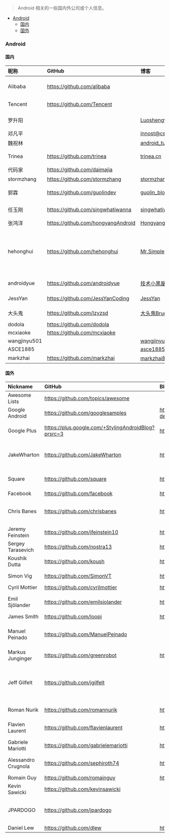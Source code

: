 > Android 相关的一些国内外公司或个人信息。


- [Android](#android)
  - [国内](#国内)
  - [国外](#国外)









### Android

#### 国内

| 昵称        | GitHub  | 博客 | 介绍      |
| :---------- |:---------------|:----------|:---------------------|
| Alibaba     |https://github.com/alibaba||fastjson , ARouter , atlas , AndFix|
| Tencent     |https://github.com/Tencent||tinker , QMUI_Android|
| 罗升阳      ||[Luoshengyang@csdn](https://blog.csdn.net/Luoshengyang)|Android 源码分析|
| 邓凡平      ||[innost@csdn](https://blog.csdn.net/innost)|阿拉神农|
| 魏祝林      ||[android_tutor@csdn](https://blog.csdn.net/android_tutor)||
| Trinea     |https://github.com/trinea|[trinea.cn](http://www.trinea.cn/)|性能优化、开源项目|
| 代码家     |https://github.com/daimajia|||
| stormzhang |https://github.com/stormzhang|[stormzhang](http://stormzhang.com/)|9GAG作者|
| 郭霖 |https://github.com/guolindev|[guolin_blog@csdn](https://blog.csdn.net/guolin_blog)|《第一行代码》作者|
| 任玉刚 |https://github.com/singwhatiwanna|[singwhatiwanna@csdn](https://blog.csdn.net/singwhatiwanna)|《Android 开发艺术探索》作者|
| 张鸿洋 |https://github.com/hongyangAndroid|[Hongyang](https://blog.csdn.net/lmj623565791)|[玩 Android](http://www.wanandroid.com/)|
| hehonghui |https://github.com/hehonghui|[Mr.Simple](https://blog.csdn.net/bboyfeiyu)|《Android 源码设计模式解析与实战 第2版》、《Android开发进阶 从小工到专家》作者|
| androidyue |https://github.com/androidyue|[技术小黑屋](https://droidyue.com/)|Android , Java 研究|
| JessYan |https://github.com/JessYanCoding|[JessYan](http://jessyan.me/)|MVPArms , AndroidAutoSize|
| 大头鬼 |https://github.com/lzyzsd|[大头鬼Bruce](https://blog.csdn.net/lzyzsd/)|Android , RxJava|
| dodola |https://github.com/dodola|||
| mcxiaoke |https://github.com/mcxiaoke|||
| wangjinyu501 ||[wangjinyu501@csdn](https://blog.csdn.net/wangjinyu501)||
| ASCE1885 ||[asce1885@csdn](https://blog.csdn.net/asce1885)||
| markzhai |https://github.com/markzhai|[markzhai的博客](http://blog.zhaiyifan.cn/)||

#### 国外

|Nickname | GitHub  | Blog | Description      |
| :---------- |:---------------|:----------|:---------------------|
|Awesome Lists|https://github.com/topics/awesome|||
|Google Android|https://github.com/googlesamples|http://android-developers.blogspot.com/||
|Google Plus|https://plus.google.com/+StylingAndroidBlog?prsrc=3|https://blog.stylingandroid.com/|A techical guide to to improving the UI and UX Android apps|
|JakeWharton|https://github.com/JakeWharton|http://jakewharton.com/|ActionBarSherlock , Android-ViewPagerIndicator , Nine Old Androids , butterknife|
|Square|https://github.com/square|http://square.github.io/|okhttp , fest-android , android-times-square , picasso , dagger , spoon| 
|Facebook|https://github.com/facebook|https://opensource.fb.com/||
|Chris Banes|https://github.com/chrisbanes|https://chris.banes.me/|ActionBar-PullToRefresh , PhotoView , Android-BitmapCache , Android-PullToRefresh|
|Jeremy Feinstein|https://github.com/jfeinstein10|http://jeremyfeinstein.com/|SlidingMenu , JazzyViewPager|
|Sergey Tarasevich|https://github.com/nostra13|http://nostra13android.blogspot.com/|Android-Universal-Image-Loader|
|Koushik Dutta|https://github.com/koush|http://koush.com/|Superuser , AndroidAsync , UrlImageViewHelper|
|Simon Vig|https://github.com/SimonVT|http://simonvt.net/|android-menudrawer , MessageBar|
|Cyril Mottier|https://github.com/cyrilmottier|https://cyrilmottier.com/|GreenDroid , Polaris|
|Emil Sjölander|https://github.com/emilsjolander|http://emilsjolander.se/|StickyListHeaders , sprinkles , android-FlipView|
|James Smith|https://github.com/loopj|http://loopj.com/|android-async-http|
|Manuel Peinado|https://github.com/ManuelPeinado||FadingActionBar , GlassActionBar , RefreshActionItem , QuickReturnHeader|
|Markus Junginger|https://github.com/greenrobot|https://objectbox.io/|greenDAO , EventBus , objectbox|
|Jeff Gilfelt|https://github.com/jgilfelt||android-mapviewballoons , android-viewbadger , android-actionbarstylegenerator , android-sqlite-asset-helper|
|Roman Nurik|https://github.com/romannurik|https://roman.nurik.net/|muzei , Android-SwipeToDismiss|
|Flavien Laurent|https://github.com/flavienlaurent|http://www.flavienlaurent.com/|NotBoringActionBar , datetimepicker , discrollview|
|Gabriele Mariotti|https://github.com/gabrielemariotti|http://gmariotti.blogspot.com/|cardslib , colorpickercollection|
|Alessandro Crugnola|https://github.com/sephiroth74|http://blog.sephiroth.it/|ImageViewZoom , HorizontalVariableListView , AndroidWheel , purePDF|
|Romain Guy|https://github.com/romainguy|http://www.curious-creature.org/|ViewServer|
|Kevin Sawicki|https://github.com/kevinsawicki||http-request|
|JPARDOGO|https://github.com/jpardogo||ListBuddies , FlabbyListView , GoogleProgressBar , FadingActionBar|
|Daniel Lew|https://github.com/dlew|https://blog.danlew.net/|Android Tips|











